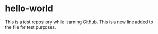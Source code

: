 # hello-world
This is a test repository while learning GitHub.
This is a new line added to the file for test purposes.
